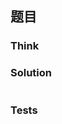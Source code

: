 ## 题目

### Think

### Solution

```go

```

### Tests

```go

```

```plaintext

```

```plaintext

```
